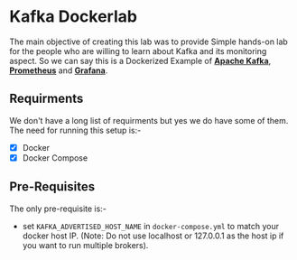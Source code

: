 # Kafka Dockerlab
The main objective of creating this lab was to provide Simple hands-on lab for the people who are willing to learn about Kafka and its monitoring aspect. So we can say this is a Dockerized Example of **[Apache Kafka](https://kafka.apache.org/)**, **[Prometheus](https://prometheus.io/)** and **[Grafana](https://grafana.com/)**.

## Requirments
We don't have a long list of requirments but yes we do have some of them. The need for running this setup is:-
- [X] Docker
- [X] Docker Compose

## Pre-Requisites
The only pre-requisite is:-
- set `KAFKA_ADVERTISED_HOST_NAME` in `docker-compose.yml` to match your docker host IP. (Note: Do not use localhost or 127.0.0.1 as the host ip if you want to run multiple brokers).
